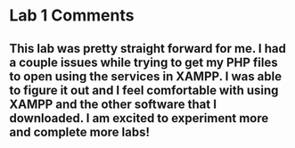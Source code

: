 # Lab 1 Comments
## This lab was pretty straight forward for me. I had a couple issues while trying to get my PHP files to open using the services in XAMPP. I was able to figure it out and I feel comfortable with using XAMPP and the other software that I downloaded. I am excited to experiment more and complete more labs!
